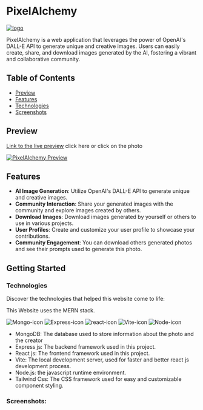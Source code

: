# PixelAlchemy

[![logo](https://github.com/yusufafify/PixelAlchemy/assets/115397064/52d303c0-8dc4-4924-911d-030dafc5b234)](https://pixel-alchemy.netlify.app/)

PixelAlchemy is a web application that leverages the power of OpenAI's DALL-E API to generate unique and creative images. Users can easily create, share, and download images generated by the AI, fostering a vibrant and collaborative community.

## Table of Contents

- [Preview](#preview)
- [Features](#features)
- [Technologies](#technologies)
- [Screenshots](#screenshots)

## Preview
[Link to the live preview](https://pixel-alchemy.netlify.app/)  click here or click on the photo

[![PixelAlchemy Preview](https://github.com/yusufafify/PixelAlchemy/assets/115397064/99943c01-3c9e-4a62-bf9c-4bfb86c33f74)](https://pixel-alchemy.netlify.app/)

## Features

- **AI Image Generation**: Utilize OpenAI's DALL-E API to generate unique and creative images.
- **Community Interaction**: Share your generated images with the community and explore images created by others.
- **Download Images**: Download images generated by yourself or others to use in various projects.
- **User Profiles**: Create and customize your user profile to showcase your contributions.
- **Community Engagement**: You can download others generated photos and see their prompts used to generate this photo.

## Getting Started

### Technologies

Discover the technologies that helped this website come to life:

This Website uses the MERN stack.

![Mongo-icon](https://github.com/yusufafify/PixelAlchemy/assets/115397064/96dab697-46a2-43f8-af7b-9f11d29d827d)
![Express-icon](https://github.com/yusufafify/PixelAlchemy/assets/115397064/fbda279a-3c48-4e00-abb4-7a4966881738)
![react-icon](https://github.com/yusufafify/PixelAlchemy/assets/115397064/db6ff440-d4da-4ed0-8e13-9a1b5f6ed952)
![Vite-icon](https://github.com/yusufafify/PixelAlchemy/assets/115397064/099fcdf9-f402-4cb8-ad97-eb233f790916)
![Node-icon](https://github.com/yusufafify/PixelAlchemy/assets/115397064/504d6bc3-577c-41dd-8d13-1f6112c970a2)

- MongoDB: The database used to store information about the photo and the creator
- Express js: The backend framework used in this project.
- React js: The frontend framework used in this project.
- Vite: The local development server, used for faster and better react js development process.
- Node.js: the javascript runtime environment.
- Tailwind Css: The CSS framework used for easy and customizable component styling.




### Screenshots:

